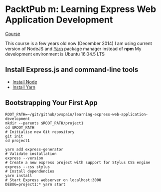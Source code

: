 # PacktPub m: Learning Express Web Application Development

[Course][1]

This course is a few years old now (December 2014)
I am using current version of NodeJS and [Yarn][2] package manager instead of **npm**
My development environment is Ubuntu 16.04.5 LTS

## Install Express.js and command-line tools

- [Install Node][4]
- [Install Yarn][3]

## Bootstrapping Your First App

```[Bash]
ROOT_PATH=~/git/github/pvspain/learning-express-web-application-development
mkdir --parents $ROOT_PATH/project1
cd $ROOT_PATH
# Initialise new Git repository
git init
cd project1

yarn add express-generator
# Validate installation
express --version
# Create a new express project with support for Stylus CSS engine
express --css stylus
# Install dependencies
yarn install
# Start Express webserver on localhost:3000
DEBUG=project1:* yarn start
```

[1]: https://www.packtpub.com/mapt/video/video/9781783989881
[2]: https://yarnpkg.com/en/
[3]: https://yarnpkg.com/en/docs/install#debian-stable
[4]: https://nodejs.org/en/download/package-manager/#debian-and-ubuntu-based-linux-distributions
